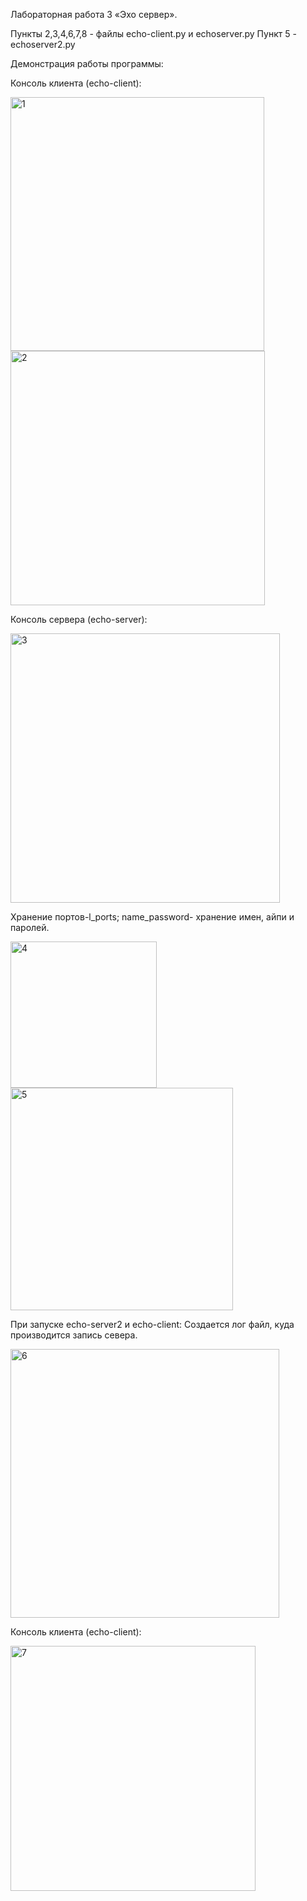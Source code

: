 
Лабораторная работа 3
«Эхо сервер».

Пункты 2,3,4,6,7,8 - файлы echo-client.py и echoserver.py
Пункт 5 - echoserver2.py

Демонстрация работы программы:

Консоль клиента (echo-client):

<img width="406" alt="1" src="https://user-images.githubusercontent.com/90133237/141022638-1f0f8efb-d7bd-4fa8-836b-4ae33b82f8a3.png">
<img width="407" alt="2" src="https://user-images.githubusercontent.com/90133237/141022641-87a083c1-b780-45f4-a172-c197d932918a.png">

Консоль сервера (echo-server):

<img width="431" alt="3" src="https://user-images.githubusercontent.com/90133237/141022436-26d514b8-4c8f-467c-bc1d-72df0d7cb26b.png">

Хранение портов-l_ports; name_password- хранение имен, айпи и паролей.

<img width="234" alt="4" src="https://user-images.githubusercontent.com/90133237/141022437-e6b65b84-2592-4865-8edd-104cb43d5db1.png">
<img width="356" alt="5" src="https://user-images.githubusercontent.com/90133237/141022438-f66120c4-f16b-4dfb-a0ac-e9d20dbb7f6b.png">

При запуске echo-server2 и echo-client:
Создается лог файл, куда производится запись севера.

<img width="430" alt="6" src="https://user-images.githubusercontent.com/90133237/141022440-ac8952b5-af46-4b2f-85fd-c4db7ab27b1f.png">

Консоль клиента (echo-client): 

<img width="392" alt="7" src="https://user-images.githubusercontent.com/90133237/141022441-2cfd81fa-0b75-4627-af75-8ab5cc4835ed.png">




